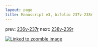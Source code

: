 ```yaml
---
layout: page
title: Manuscript e3, bifolio 237v-238r
---
```


prev: [236v-237r](../236v-237r/) next: [238v-239r](../238v-239r/)



[![Linked to zoomble image](http://www.homermultitext.org/iipsrv?IIIF=/project/homer/pyramidal/deepzoom/hmt/e3bifolio/v1/vb_237v_238r.tif/full/2000,/0/default.jpg)](http://www.homermultitext.org/ict2/?urn=urn:cite2:hmt:e3bifolio.v1:vb_237v_238r)

